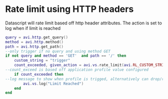 # Rate limit using HTTP headers

Datascript will rate limit based off http header attributes.
The action is set to log when if limit is reached

```lua
query = avi.http.get_query()
method = avi.http.method()
path = avi.http.get_path()
--only trigger if no query and using method GET
if not query and method == 'GET'  and path == '/' then
	custom_string = "trigger"
	count_exceeded, given_action = avi.vs.rate_limit(avi.RL_CUSTOM_STRING, custom_string, true)
--count_exceed is based off application profile value configured
	if count_exceeded then
--log message to show when profile is trigged, alternatively can drop/redirect/etc...
		avi.vs.log("Limit Reached")
	end
end
```
